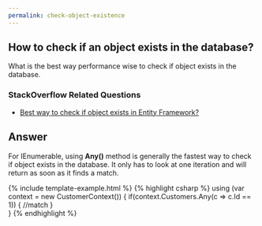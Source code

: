 ```yaml
---
permalink: check-object-existence
---
```


## How to check if an object exists in the database?

What is the best way performance wise to check if object exists in the database. 

### StackOverflow Related Questions

 - [Best way to check if object exists in Entity Framework?](https://stackoverflow.com/questions/1802286/best-way-to-check-if-object-exists-in-entity-framework)


## Answer

For IEnumerable<T>, using **Any()** method is generally the fastest way to check if object exists in the database. It only has to look at one iteration and will return as soon as it finds a match.

{% include template-example.html %} 
{% highlight csharp %}
using (var context = new CustomerContext())
{
    if(context.Customers.Any(c => c.Id == 1))
    {
        //match
    }  
}
{% endhighlight %}
